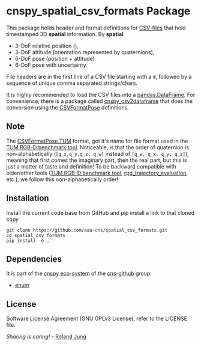 # cnspy_spatial_csv_formats Package

This package holds header and format definitions for [CSV-files](https://en.wikipedia.org/wiki/Comma-separated_values) that hold timestamped 3D **spatial** information. 
By **spatial** 
- 3-DoF relative position (), 
- 3-DoF attitude (orientation represented by quaternions), 
- 6-DoF pose (position + attitude)
- 6-DoF pose with uncertainty.

File headers are in the first line of a CSV file starting with a `#`, followed by a sequence of unique comma separated strings/chars. 

It is highly recommended to load the CSV files into a [pandas.DataFrame](https://pypi.org/project/pandas/). For convenience, there is a package called [cnspy_csv2dataframe](https://github.com/aau-cns/cnspy_csv2dataframe) that does the conversion using the [CSVFormatPose](CSVFormatPose.py) definitions.


## Note

The [CSVFormatPose.TUM](./cnspy_spatial_csv_formats/CSVFormatPose.py) format, got it's name for file format used in the [TUM RGB-D benchmark tool](https://vision.in.tum.de/data/datasets/rgbd-dataset/tools#evaluation). Noticeable, is that the order of quaternion is non-alphabetically (`[q_x,q_y,q_z, q_w]` instead of `[q_w, q_x, q_y, q_z]`), meaning that first comes the imaginary part, then the real part, but this is just a matter of taste and definition! To be backward compatible with older/other tools ([TUM RGB-D benchmark tool](ttps://vision.in.tum.de/data/datasets/rgbd-dataset/tools#evaluation), [rpg_trajectory_evaluation](https://github.com/uzh-rpg/rpg_trajectory_evaluation), etc.), we follow this non-alphabetically order!


## Installation

Install the current code base from GitHub and pip install a link to that cloned copy
```
git clone https://github.com/aau-cns/spatial_csv_formats.git
cd spatial_csv_formats
pip install -e .
```


## Dependencies

It is part of the [cnspy eco-system](hhttps://github.com/aau-cns/cnspy_eco_system_test) of the [cns-github](https://github.com/aau-cns) group.  

* [enum]()

## License


Software License Agreement (GNU GPLv3  License), refer to the LICENSE file.

*Sharing is caring!* - [Roland Jung](https://github.com/jungr-ait)
